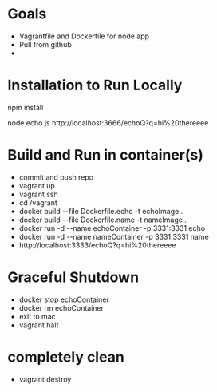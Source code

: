 # Goals
 - Vagrantfile and Dockerfile for node app
 - Pull from github
 - 

# Installation to Run Locally
npm install

node echo.js
http://localhost:3666/echoQ?q=hi%20thereeee

# Build and Run in container(s)
 - commit and push repo
 - vagrant up
 - vagrant ssh
 - cd /vagrant
 - docker build --file Dockerfile.echo -t echoImage .
 - docker build --file Dockerfile.name -t nameImage .
 - docker run -d --name echoContainer -p 3331:3331 echo
 - docker run -d --name nameContainer -p 3331:3331 name
 - http://localhost:3333/echoQ?q=hi%20thereeee
 
# Graceful Shutdown
 - docker stop echoContainer
 - docker rm echoContainer
 - exit to mac
 - vagrant halt
 
# completely clean
 - vagrant destroy
